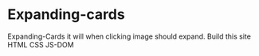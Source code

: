 # Expanding-cards
Expanding-Cards it will when clicking image should expand. Build this site HTML CSS JS-DOM
